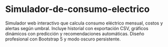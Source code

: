 # Simulador-de-consumo-electrico
Simulador web interactivo que calcula consumo eléctrico mensual, costos y alertas según umbral. Incluye historial con exportación CSV, gráficos dinámicos con predicción y recomendaciones automáticas. Diseño profesional con Bootstrap 5 y modo oscuro persistente.
